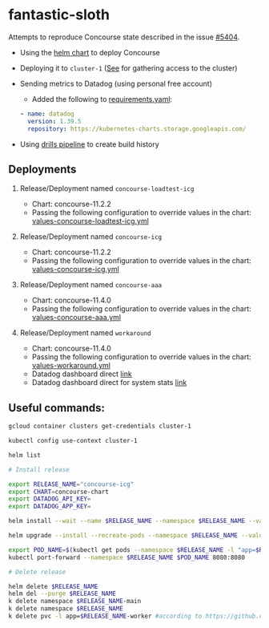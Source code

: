# fantastic-sloth

Attempts to reproduce Concourse state described in the issue [#5404](https://github.com/concourse/concourse/issues/5404).

- Using the [helm chart](https://github.com/concourse/concourse-chart) to deploy Concourse
- Deploying it to `cluster-1` ([See](https://github.com/concourse/hush-house#gathering-acccess-to-the-cluster) for gathering access to the cluster)
- Sending metrics to Datadog (using personal free account)
	* Added the following to [requirements.yaml](https://github.com/concourse/concourse-chart/blob/master/requirements.yaml):

	```yaml
    - name: datadog
      version: 1.39.5
      repository: https://kubernetes-charts.storage.googleapis.com/
	```

- Using [drills pipeline](https://github.com/concourse/drills/blob/master/longevity/lidar-test) to create build history

## Deployments

1. Release/Deployment named `concourse-loadtest-icg`

    - Chart: concourse-11.2.2
    - Passing the following configuration to override values in the chart: [values-concourse-loadtest-icg.yml](values-concourse-loadtest-icg.yml)

1. Release/Deployment named `concourse-icg`

    - Chart: concourse-11.2.2
    - Passing the following configuration to override values in the chart: [values-concourse-icg.yml](values-concourse-icg.yml)

1. Release/Deployment named `concourse-aaa`

    - Chart: concourse-11.4.0
    - Passing the following configuration to override values in the chart: [values-concourse-aaa.yml](values-concourse-aaa.yml)

1. Release/Deployment named `workaround`

    - Chart: concourse-11.4.0
    - Passing the following configuration to override values in the chart: [values-workaround.yml](values-workaround.yml)
    - Datadog dashboard direct [link](https://p.datadoghq.com/sb/2x0hq9m0hhctg8bs-8ea44961896ba6e7f04bb84a172cc88f)
    - Datadog dashboard direct for system stats [link](https://p.datadoghq.com/sb/2x0hq9m0hhctg8bs-5ebd02a1fe0b800b883b05c805807c3a)

## Useful commands:

```bash
gcloud container clusters get-credentials cluster-1

kubectl config use-context cluster-1

helm list

# Install release

export RELEASE_NAME="concourse-icg"
export CHART=concourse-chart
export DATADOG_API_KEY=
export DATADOG_APP_KEY=

helm install --wait --name $RELEASE_NAME --namespace $RELEASE_NAME --values values-$RELEASE_NAME.yml $CHART

helm upgrade --install --recreate-pods --namespace $RELEASE_NAME --values values-$RELEASE_NAME.yml $RELEASE_NAME $CHART

export POD_NAME=$(kubectl get pods --namespace $RELEASE_NAME -l "app=$RELEASE_NAME-web" -o jsonpath="{.items[0].metadata.name}") && \
kubectl port-forward --namespace $RELEASE_NAME $POD_NAME 8080:8080

# Delete release

helm delete $RELEASE_NAME
helm del --purge $RELEASE_NAME
k delete namespace $RELEASE_NAME-main
k delete namespace $RELEASE_NAME
k delete pvc -l app=$RELEASE_NAME-worker #according to https://github.com/concourse/concourse-chart/blob/master/README.md#cleanup-orphaned-persistent-volumes

```
